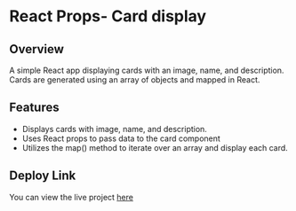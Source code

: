 # React Props- Card display



## Overview
A simple React app displaying cards with an image, name, and description. Cards are generated using an array of objects and mapped in React.

## Features
- Displays cards with image, name, and description.
- Uses React props to pass data to the card component
- Utilizes the map() method to iterate over an array and display each card.

## Deploy Link

You can view the live project [here](https://task21-react-props.vercel.app/)


